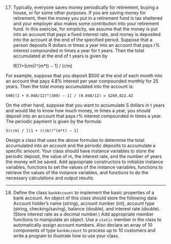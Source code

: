 17. Typically, everyone saves money periodically for retirement, buying a house, or for some other purposes. If you are saving money for retirement, then the money you put in a retirement fund is tax sheltered and your employer also makes some contribution into your retirement fund. In this exercise, for simplicity, we assume that the money is put into an account that pays a fixed interest rate, and money is deposited into the account at the end of the specified period. Suppose that a person deposits R dollars m times a year into an account that pays r% interest compounded m times a year for t years. Then the total accumulated at the end of t years is given by

    R[(1+(r/m))^(m*t) − 1] / (r/m)

For example, suppose that you deposit $500 at the end of each month into an account that pays 4.8% interest per year compounded monthly for 25 years. Then the total money accumulated into the account is:

    500[(1 + 0.048/12)^(300) − 1] / (0.048/12) = $289,022.42

On the other hand, suppose that you want to accumulate S dollars in t years and would like to know how much money, m times a year, you should deposit into an account that pays r% interest compounded m times a year. The periodic payment is given by the formula:

    S(r/m) / [(1 + (r/m))^(m*t) − 1]

Design a class that uses the above formulas to determine the total accumulated into an account and the periodic deposits to accumulate a specific amount. Your class should have instance variables to store the periodic deposit, the value of m, the interest rate, and the number of years the money will be saved. Add appropriate constructors to initialize instance variables, functions to set the values of the instance variables, functions to retrieve the values of the instance variables, and functions to do the necessary calculations and output results.

---

18. Define the class `bankAccount` to implement the basic properties of a bank account. An object of this class should store the following data: Account holder’s name (string), account number (int), account type (string, checking/saving), balance (double), and interest rate (double). (Store interest rate as a decimal number.) Add appropriate member functions to manipulate an object. Use a `static` member in the class to automatically assign account numbers. Also declare an array of 10 components of type `bankAccount` to process up to 10 customers and write a program to illustrate how to use your class.
